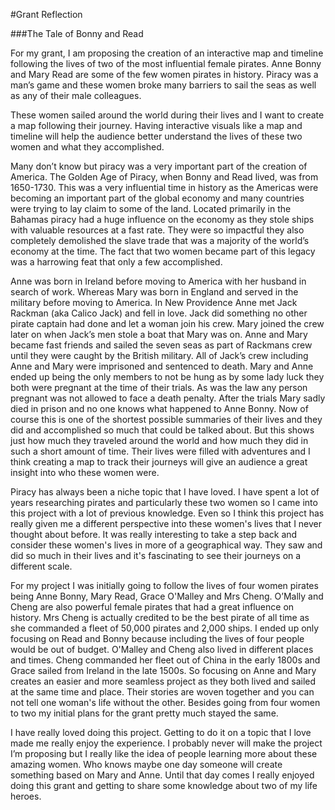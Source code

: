 #Grant Reflection 

###The Tale of Bonny and Read 

For my grant, I am proposing the creation of an interactive map and timeline following the lives of two of the most influential female pirates. Anne Bonny and Mary Read are some of the few women pirates in history. Piracy was a man’s game and these women broke many barriers to sail the seas as well as any of their male colleagues. 

These women sailed around the world during their lives and I want to create a map following their journey. Having interactive visuals like a map and timeline will help the audience better understand the lives of these two women and what they accomplished. 

Many don’t know but piracy was a very important part of the creation of America. The Golden Age of Piracy, when Bonny and Read lived, was from 1650-1730. This was a very influential time in history as the Americas were becoming an important part of the global economy and many countries were trying to lay claim to some of the land. Located primarily in the Bahamas piracy had a huge influence on the economy as they stole ships with valuable resources at a fast rate. They were so impactful they also completely demolished the slave trade that was a majority of the world’s economy at the time. The fact that two women became part of this legacy was a harrowing feat that only a few accomplished. 

Anne was born in Ireland before moving to America with her husband in search of work. Whereas Mary was born in England and served in the military before moving to America. In New Providence Anne met Jack Rackman (aka Calico Jack) and fell in love. Jack did something no other pirate captain had done and let a woman join his crew. Mary joined the crew later on when Jack’s men stole a boat that Mary was on. Anne and Mary became fast friends and sailed the seven seas as part of Rackmans crew until they were caught by the British military. All of Jack’s crew including Anne and Mary were imprisoned and sentenced to death. Mary and Anne ended up being the only members to not be hung as by some lady luck they both were pregnant at the time of their trials. As was the law any person pregnant was not allowed to face a death penalty. After the trials Mary sadly died in prison and no one knows what happened to Anne Bonny. Now of course this is one of the shortest possible summaries of their lives and they did and accomplished so much that could be talked about. But this shows just how much they traveled  around the world and how much they did in such a short amount of time. Their lives were filled with adventures and I think creating a map to track their journeys will give an audience a great insight into who these women were. 

Piracy has always been a niche topic that I have loved. I have spent a lot of years researching pirates and particularly these two women so I came into this project with a lot of previous knowledge. Even so I think this project has really given me a different perspective into these women's lives that I never thought about before. It was really interesting to take a step back and consider these women's lives in more of a geographical way. They saw and did so much in their lives and it's fascinating to see their journeys on a different scale. 

For my project I was initially going to follow the lives of four women pirates being Anne Bonny, Mary Read, Grace O'Malley and Mrs Cheng. O’Mally and Cheng are also powerful female pirates that had a great influence on history. Mrs Cheng is actually credited to be the best pirate of all time as she commanded a fleet of 50,000 pirates and 2,000 ships. I ended up only focusing on Read and Bonny because including the lives of four people would be out of budget. O'Malley and Cheng also lived in different places and times. Cheng commanded her fleet out of China in the early 1800s and Grace sailed from Ireland in the late 1500s. So focusing on Anne and Mary creates an easier and more seamless project as they both lived and sailed at the same time and place. Their stories are woven together and you can not tell one woman's life without the other. Besides going from four women to two my initial plans for the grant pretty much stayed the same. 

I have really loved doing this project. Getting to do it on a topic that I love made me really enjoy the experience. I probably never will make the project I’m proposing but I really like the idea of people learning more about these amazing women. Who knows maybe one day someone will create something based on Mary and Anne. Until that day comes I really enjoyed doing this grant and getting to share some knowledge about two of my life heroes. 
